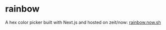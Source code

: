 # rainbow
A hex color picker built with Next.js and hosted on zeit/now: [rainbow.now.sh](https://rainbow.now.sh)
